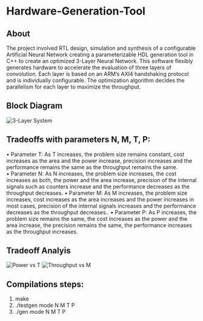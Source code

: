 # Hardware-Generation-Tool

## About
The project involved RTL design, simulation and synthesis of a configurable Artificial Neural Network creating a parameterizable HDL generation tool in C++ to create an optimized 3-Layer Neural Network. This software flexibly generates hardware to accelerate the evaluation of three layers of convolution. Each layer is based on an ARM’s AXI4 handshaking protocol and is individually configurable. The optimization algorithm decides the parallelism for each layer to maximize the throughput.

## Block Diagram
![3-Layer System](images/threeLS.png)


## Tradeoffs with parameters N, M, T, P:
•	Parameter T: As T increases, the problem size remains constant, cost increases as the area and the power increase, precision increases and the performance remains the same as the throughput remains the same.  
•	Parameter N: As N increases, the problem size increases, the cost increases as both, the power and the area increase, precision of the internal signals such as counters increase and the performance decreases as the throughput decreases.
•	Parameter M: As M increases, the problem size increases, cost increases as the area increases and the power increases in most cases, precision of the internal signals increases and the performance decreases as the throughput decreases.. 
•	Parameter P: As P increases, the problem size remains the same, the cost increases as the power and the area increase, the precision remains the same, the performance increases as the throughput increases. 


## Tradeoff Analyis
![Power vs T](images/PvsT.png) ![Throughput vs M](images/TvsM.png)


## Compilations steps:
1. make
2. ./testgen mode N M T P
3. ./gen mode N M T P 

